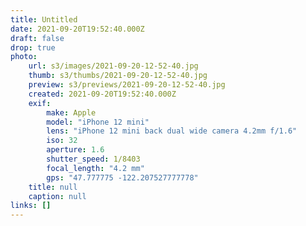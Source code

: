 ```yaml
---
title: Untitled
date: 2021-09-20T19:52:40.000Z
draft: false
drop: true
photo:
    url: s3/images/2021-09-20-12-52-40.jpg
    thumb: s3/thumbs/2021-09-20-12-52-40.jpg
    preview: s3/previews/2021-09-20-12-52-40.jpg
    created: 2021-09-20T19:52:40.000Z
    exif:
        make: Apple
        model: "iPhone 12 mini"
        lens: "iPhone 12 mini back dual wide camera 4.2mm f/1.6"
        iso: 32
        aperture: 1.6
        shutter_speed: 1/8403
        focal_length: "4.2 mm"
        gps: "47.777775 -122.207527777778"
    title: null
    caption: null
links: []
---
```

